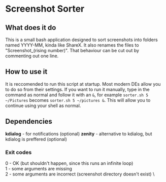 # Screenshot Sorter

## What does it do

This is a small bash application designed to sort screenshots into folders named YYYY-MM, kinda like ShareX. It also renames the files to "Screenshot_(rising number)". That behaviour can be cut out by commenting out one line.

## How to use it

It is reccomended to run this script at startup. Most modern DEs allow you to do so from their settings. If you want to run it manually, type in the command as normal and follow it with an `&`, for example `sorter.sh 5 ~/Pictures` becomes `sorter.sh 5 ~/pictures &`. This will allow you to continue using your shell as normal.

## Dependencies

**kdialog** - for notifications (optional)
**zenity** - alternative to kdialog, but kdialog is preffered (optional)

### Exit codes

0 - OK (but shouldn't happen, since this runs an infinite loop) \
1 - some arguments are missing \
2 - some arguments are incorrect (screenshot directory doesn't exist) \
